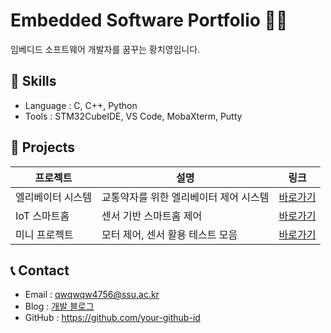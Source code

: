 # Embedded Software Portfolio 👨‍💻

임베디드 소프트웨어 개발자를 꿈꾸는 황치영입니다.
## 🔧 Skills
- Language : C, C++, Python
- Tools : STM32CubeIDE, VS Code, MobaXterm, Putty


## 📂 Projects
| 프로젝트 | 설명 | 링크 |
|---------|------|------|
| 엘리베이터 시스템 | 교통약자를 위한 엘리베이터 제어 시스템 | [바로가기](./Elevator-System) |
| IoT 스마트홈 | 센서 기반 스마트홈 제어 | [바로가기](./IoT-SmartHome) |
| 미니 프로젝트 | 모터 제어, 센서 활용 테스트 모음 | [바로가기](./Mini-Projects) |

## 📞 Contact
- Email : qwqwqw4756@ssu.ac.kr
- Blog : [개발 블로그](https://example.com)
- GitHub : https://github.com/your-github-id
